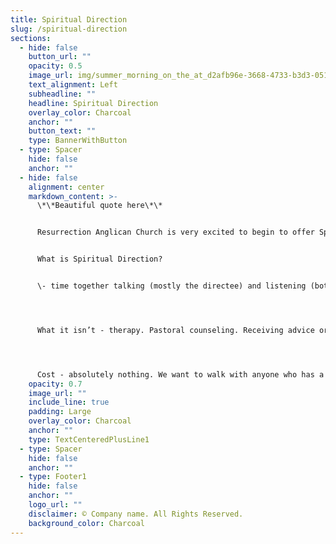 ```yaml
---
title: Spiritual Direction
slug: /spiritual-direction
sections:
  - hide: false
    button_url: ""
    opacity: 0.5
    image_url: img/summer_morning_on_the_at_d2afb96e-3668-4733-b3d3-0517a42b8173.jpg
    text_alignment: Left
    subheadline: ""
    headline: Spiritual Direction
    overlay_color: Charcoal
    anchor: ""
    button_text: ""
    type: BannerWithButton
  - type: Spacer
    hide: false
    anchor: ""
  - hide: false
    alignment: center
    markdown_content: >-
      \*\*Beautiful quote here\*\*


      Resurrection Anglican Church is very excited to begin to offer Spiritual Direction as one of the ministries of the church.


      What is Spiritual Direction? 


      \- time together talking (mostly the directee) and listening (both persons). Silence. Prayer. Questions. Answers. Tears. Laughing. 




      What it isn’t - therapy. Pastoral counseling. Receiving advice or commands. 




      Cost - absolutely nothing. We want to walk with anyone who has a desire to grow in their relationship with God or to learn to quiet themselves to hear the Spirit. But if you would like to donate to ensure that we can continue to do this much needed ministry.
    opacity: 0.7
    image_url: ""
    include_line: true
    padding: Large
    overlay_color: Charcoal
    anchor: ""
    type: TextCenteredPlusLine1
  - type: Spacer
    hide: false
    anchor: ""
  - type: Footer1
    hide: false
    anchor: ""
    logo_url: ""
    disclaimer: © Company name. All Rights Reserved.
    background_color: Charcoal
---
```

